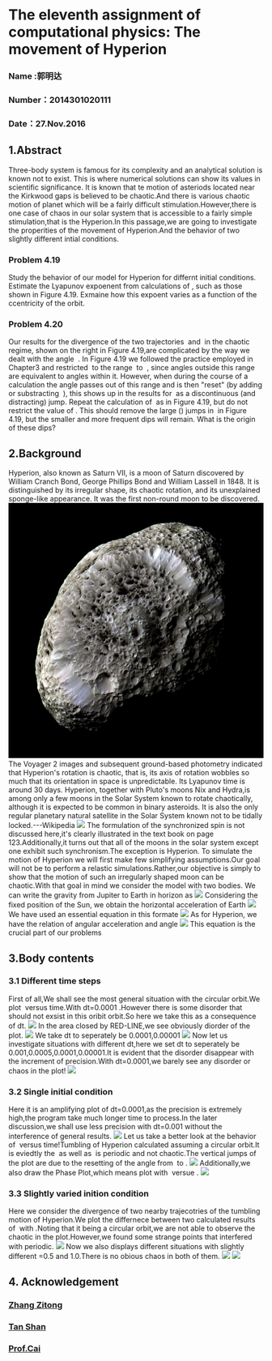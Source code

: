 # The eleventh assignment of computational physics: The movement of Hyperion

### Name :郭明达
### Number：2014301020111
### Date：27.Nov.2016

## 1.Abstract

Three-body system is famous for its complexity and an analytical solution is known not to exist. This is where numerical solutions can show
its values in scientific significance. It is known that te motion of asteriods located near the Kirkwood gaps is believed to be chaotic.And
there is various chaotic motion of planet which will be a fairly difficult stimulation.However,there is one case of chaos in our solar system 
that is accessible to a fairly simple stimulation,that is the Hyperion.In this passage,we are going to investigate the properities of the 
movement of Hyperion.And the behavior of two slightly different intial conditions.

### Problem 4.19

Study the behavior of our model for Hyperion for differnt initial conditions. Estimate the Lyapunov expoenent from calculations of
<img src="http://latex.codecogs.com/gif.latex?\Delta\theta" alt="" title="" />, such as those shown in Figure 4.19. Exmaine how this expoent varies as a function of the ccentricity of the orbit.

### Problem 4.20

Our results for the divergence of the two trajectories <img src="http://latex.codecogs.com/gif.latex?\theta_{1}^{}" alt="" title="" /> and <img src="http://latex.codecogs.com/gif.latex?\theta_{2}^{}" alt="" title="" />  in the chaotic regime, shown on the right in Figure 4.19,are complicated by the way we dealt with the angle <img src="http://latex.codecogs.com/gif.latex?\theta" alt="" title="" /> . In Figure 4.19 we followed the practice employed in Chapter3 and restricted <img src="http://latex.codecogs.com/gif.latex?\theta" alt="" title="" />  to the range <img src="http://latex.codecogs.com/gif.latex?-\pi" alt="" title="" /> to <img src="http://latex.codecogs.com/gif.latex?+\pi" alt="" title="" /> , since angles outside this range are equivalent to angles within it. However, when during the course of a calculation the angle passes out of this range and is then "reset" (by adding or substracting <img src="http://latex.codecogs.com/gif.latex?2\pi" alt="" title="" /> ), this shows up in the results for <img src="http://latex.codecogs.com/gif.latex?\Delta\theta" alt="" title="" /> as a discontinuous (and distracting) jump. Repeat the calculation of <img src="http://latex.codecogs.com/gif.latex?\Delta\theta" alt="" title="" /> as in Figure 4.19, but do not restrict the value of <img src="http://latex.codecogs.com/gif.latex?\theta" alt="" title="" />. This should remove the large (<img src="http://latex.codecogs.com/gif.latex?\Delta\theta~2\pi" alt="" title="" />) jumps in <img src="http://latex.codecogs.com/gif.latex?\Delta\theta" alt="" title="" /> in Figure 4.19, but the smaller and more frequent dips will remain. What is the origin of these dips?

## 2.Background

Hyperion, also known as Saturn VII, is a moon of Saturn discovered by William Cranch Bond, George Phillips Bond and William Lassell in 1848. It is distinguished by its irregular shape, its chaotic rotation, and its unexplained sponge-like appearance. It was the first non-round moon to be discovered. 
![](https://github.com/gmd3250679/compuational_physics_N2014301020111/blob/master/Exercise-11/Figure/Ex11-00.jpg)
The Voyager 2 images and subsequent ground-based photometry indicated that Hyperion's rotation is chaotic, that is, its axis of rotation wobbles so much that its orientation in space is unpredictable. Its Lyapunov time is around 30 days. Hyperion, together with Pluto's moons Nix and Hydra,is among only a few moons in the Solar System known to rotate chaotically, although it is expected to be common in binary asteroids. It is also the only regular planetary natural satellite in the Solar System known not to be tidally locked.---Wikipedia 
![](https://github.com/gmd3250679/compuational_physics_N2014301020111/blob/master/Exercise-11/Figure/Ex11-01.jpg)
The formulation of the synchronized spin is not discussed here,it's clearly illustrated in the text book on page 123.Additionally,it turns out that all of the moons in the solar system except one exhibit such synchronism.The exception is Hyperion.
To simulate the motion of Hyperion we will first make few simplifying assumptions.Our goal will not be to perform a relastic simulations.Rather,our objective is simply to show that the motion of such an irregularly shaped moon can be chaotic.With that goal in mind we consider the model with two bodies. We can write the gravity from Jupiter to Earth in horizon as
![](https://github.com/gmd3250679/compuational_physics_N2014301020111/blob/master/Exercise-11/Figure/Ex11-02.jpg)
Considering the fixed position of the Sun, we obtain the horizontal acceleration of Earth
![](https://github.com/gmd3250679/compuational_physics_N2014301020111/blob/master/Exercise-11/Figure/Ex11-03.jpg)
We have used an essential equation in this formate
![](https://github.com/gmd3250679/compuational_physics_N2014301020111/blob/master/Exercise-11/Figure/Ex11-04.jpg)
As for Hyperion, we have the relation of angular acceleration and angle
![](https://github.com/gmd3250679/compuational_physics_N2014301020111/blob/master/Exercise-11/Figure/Ex11-05.jpg)
This equation is the crucial part of our problems

## 3.Body contents

### 3.1 Different time steps

First of all,We shall see the most general situation with the circular orbit.We plot <img src="http://latex.codecogs.com/gif.latex?\theta" alt="" title="" /> versus time.With dt=0.0001 .However there is some disorder that should not exsist in this oribit orbit.So here we take this as a consequence of dt.
![](https://github.com/gmd3250679/compuational_physics_N2014301020111/blob/master/Exercise-11/Figure/Ex11-06.jpg)
In the area closed by RED-LINE,we see obviously diorder of the plot.
![](https://github.com/gmd3250679/compuational_physics_N2014301020111/blob/master/Exercise-11/Figure/Ex11-07.jpg)
We take dt to seperately be 0.0001,0.00001
![](https://github.com/gmd3250679/compuational_physics_N2014301020111/blob/master/Exercise-11/Figure/Ex11-08.jpg)
Now let us investigate situations with different dt,here we set dt to seperately be 0.001,0.0005,0.0001,0.00001.It is evident that the disorder disappear with the increment of precision.With dt=0.0001,we barely see any disorder or chaos in the plot!
![](https://github.com/gmd3250679/compuational_physics_N2014301020111/blob/master/Exercise-11/Figure/Ex11-09.jpg)
### 3.2 Single initial condition

Here it is an amplifying plot of dt=0.0001,as the precision is extremely high,the program take much longer time to process.In the later discussion,we shall use less precision with dt=0.001 without the interference of general results.
![](https://github.com/gmd3250679/compuational_physics_N2014301020111/blob/master/Exercise-11/Figure/Ex11-10.jpg)
Let us take a better look at the behavior of <img src="http://latex.codecogs.com/gif.latex?\omega" alt="" title="" /> versus time!Tumbling of Hyperion calculated assuming a circular orbit.It is eviedtly the <img src="http://latex.codecogs.com/gif.latex?\theta" alt="" title="" /> as well as <img src="http://latex.codecogs.com/gif.latex?\omega" alt="" title="" /> is periodic and not chaotic.The vertical jumps of the plot are due to the resetting of the angle from <img src="http://latex.codecogs.com/gif.latex?-\pi" alt="" title="" /> to <img src="http://latex.codecogs.com/gif.latex?+\pi" alt="" title="" />.
![](https://github.com/gmd3250679/compuational_physics_N2014301020111/blob/master/Exercise-11/Figure/Ex11-11.jpg)
Additionally,we also draw the Phase Plot,which means plot with <img src="http://latex.codecogs.com/gif.latex?\omega" alt="" title="" /> versue <img src="http://latex.codecogs.com/gif.latex?\theta" alt="" title="" />.
![](https://github.com/gmd3250679/compuational_physics_N2014301020111/blob/master/Exercise-11/Figure/Ex11-12.jpg)
### 3.3 Slightly varied inition condition

Here we consider the divergence of two nearby trajecotries of the tumbling motion of Hyperion.We plot the differnece between two calculated results of <img src="http://latex.codecogs.com/gif.latex?\theta" alt="" title="" /> with <img src="http://latex.codecogs.com/gif.latex?\Delta\theta=0.01" alt="" title="" />.Noting that it being a circular orbit,we are not able to observe the chaotic in the plot.However,we found some strange points that interfered with periodic.
![](https://github.com/gmd3250679/compuational_physics_N2014301020111/blob/master/Exercise-11/Figure/Ex11-13.jpg)
Now we also displays different situations with slightly different <img src="http://latex.codecogs.com/gif.latex?\Delta\theta" alt="" title="" />=0.5 and 1.0.There is no obious chaos in both of them.
![](https://github.com/gmd3250679/compuational_physics_N2014301020111/blob/master/Exercise-11/Figure/Ex11-14.jpg)
![](https://github.com/gmd3250679/compuational_physics_N2014301020111/blob/master/Exercise-11/Figure/Ex11-15.jpg)

## 4. Acknowledgement

### [Zhang Zitong](https://www.zybuluo.com/zy-0815/note/586758)
### [Tan Shan](http://www.jianshu.com/p/df50d3dd4523)
### [Prof.Cai](https://www.evernote.com/shard/s140/sh/0724815b-79a9-4357-9e85-416c33cb1b69/e2b0667446e6f7d74181969ed0c7c357)
